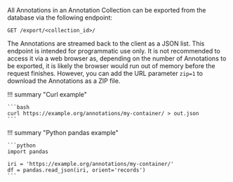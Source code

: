 All Annotations in an Annotation Collection can be exported from the database
via the following endpoint:

```http
GET /export/<collection_id>/
```

The Annotations are streamed back to the client as a JSON list. This endpoint
is intended for programmatic use only. It is not recommended to access it via
a web browser as, depending on the number of Annotations to be exported, it is
likely the browser would run out of memory before the request finishes.
However, you can add the URL parameter `zip=1` to download the Annotations as
a ZIP file.

!!! summary "Curl example"

    ```bash
    curl https://example.org/annotations/my-container/ > out.json
    ```

!!! summary "Python pandas example"

    ```python
    import pandas

    iri = 'https://example.org/annotations/my-container/'
    df = pandas.read_json(iri, orient='records')
    ```
